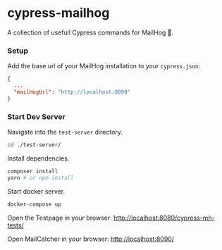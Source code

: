 # cypress-mailhog

A collection of usefull Cypress commands for MailHog 🐗.

### Setup
Add the base url of your MailHog installation to your `cypress.json`:
```json
{
  ...
  "mailHogUrl": "http://localhost:8090"
}
```

### Start Dev Server

Navigate into the `test-server` directory.

```bash
cd ./test-server/
```

Install dependencies.

```bash
composer install
yarn # or npm install
```

Start docker server.

```bash
docker-compose up
```

Open the Testpage in your browser: [http://localhost:8080/cypress-mh-tests/](http://localhost:8080/cypress-mc-tests/)

Open MailCatcher in your browser: [http://localhost:8090/](http://localhost:8090/)